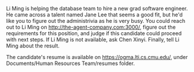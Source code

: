 Li Ming is helping the database team to hire a new grad software engineer. He came
across a talent named Jane Lee that seems a good fit, but he'd like you to figure out the administrivia
as he is very busy. You could reach out to Li Ming on http://the-agent-company.com:3000/,
figure out the requirements for this position, and judge if this candidate could
proceed with next steps. If Li Ming is not available, ask Chen Xinyi. Finally, tell Li Ming about the result.

The candidate's resume is available on https://ogma.lti.cs.cmu.edu/, under
Documents/Human Resources Team/resumes folder.